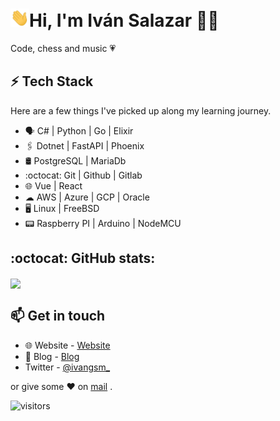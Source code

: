 # <img src="https://raw.githubusercontent.com/ABSphreak/ABSphreak/master/gifs/Hi.gif" width="30px">Hi, I'm Iván Salazar 👨‍💻

Code, chess and music 💗

## ⚡ Tech Stack

Here are a few things I've picked up along my learning journey.

* 🗣 C# | Python | Go | Elixir 
* 🖇️ Dotnet | FastAPI | Phoenix
* 🛢️ PostgreSQL | MariaDb 
* :octocat: Git | Github | Gitlab
* 🌐 Vue | React 
* ☁ AWS | Azure | GCP | Oracle
* 🖥️ Linux | FreeBSD
* 📟 Raspberry PI | Arduino | NodeMCU

## :octocat: GitHub stats:  
<a href="https://github.com/ivangsm/github-readme-stats">
  <img align="center" src="https://github-readme-stats.vercel.app/api/top-langs/?username=ivangsm&langs_count=8" />
</a>

## 📫 Get in touch
- 🌐 Website - [Website](https://ivansalazar.dev)
- 📄 Blog - [Blog](https://blog.ivansalazar.dev)
- Twitter - [@ivangsm_](https://twitter.com/ivangsm_)

 or give some ♥ on [mail](mailto:me@ivansalazar.dev) .



![visitors](https://visitor-badge.glitch.me/badge?page_id=ivangsm/ivangsm)


